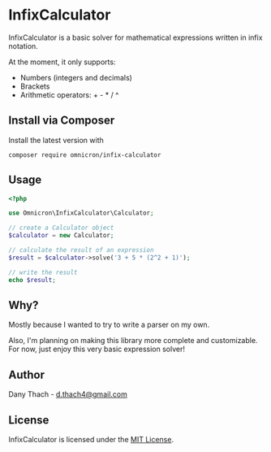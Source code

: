 # InfixCalculator

InfixCalculator is a basic solver for mathematical expressions written in
infix notation.

At the moment, it only supports:
* Numbers (integers and decimals)
* Brackets
* Arithmetic operators: + - * / ^

## Install via Composer

Install the latest version with

```
composer require omnicron/infix-calculator
```

## Usage

```php
<?php

use Omnicron\InfixCalculator\Calculator;

// create a Calculator object
$calculator = new Calculator;

// calculate the result of an expression
$result = $calculator->solve('3 + 5 * (2^2 + 1)');

// write the result
echo $result;
```

## Why?

Mostly because I wanted to try to write a parser on my own.

Also, I'm planning on making this library more complete and customizable. For
now, just enjoy this very basic expression solver!

## Author

Dany Thach - <d.thach4@gmail.com>

## License

InfixCalculator is licensed under the [MIT License](LICENSE).
